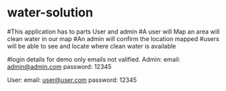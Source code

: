 # water-solution
#This application has to parts User and admin
#A user will Map an area will clean water in our map
#An admin will confirm the location mapped
#users will be able to see and locate where clean water is available

#login details for demo only emails not valified.
Admin:
email:    admin@admin.com
password: 12345


User:
email:    user@user.com
password: 12345
